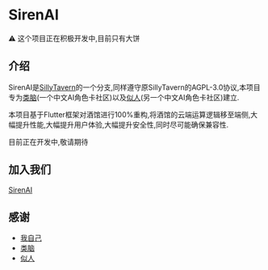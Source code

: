 # SirenAI
⚠️ 这个项目正在积极开发中,目前只有大饼

## 介绍
SirenAI是[SillyTavern](https://github.com/SillyTavern/SillyTavern)的一个分支,同样遵守原SillyTavern的AGPL-3.0协议,本项目专为[类脑](https://discord.gg/bNmEB4SK9h)(一个中文AI角色卡社区)以及[似人](https://discord.gg/f6VfJU86SQ)(另一个中文AI角色卡社区)建立.

本项目基于Flutter框架对酒馆进行100%重构,将酒馆的云端运算逻辑移至端侧,大幅提升性能,大幅提升用户体验,大幅提升安全性,同时尽可能确保兼容性.

目前正在开发中,敬请期待

## 加入我们
[SirenAI](https://discord.gg/mBD77vwUCB)

## 感谢
- [我自己](https://zaixi.dev)
- [类脑](https://discord.gg/bNmEB4SK9h)
- [似人](https://discord.gg/f6VfJU86SQ)
